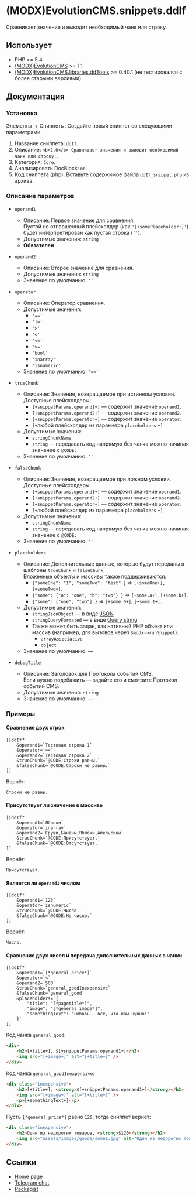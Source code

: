 # (MODX)EvolutionCMS.snippets.ddIf

Сравнивает значения и выводит необходимый чанк или строку.


## Использует

* PHP >= 5.4
* [(MODX)EvolutionCMS](https://github.com/evolution-cms/evolution) >= 1.1
* [(MODX)EvolutionCMS.libraries.ddTools](https://code.divandesign.biz/modx/ddtools) >= 0.40.1 (не тестировался с более старыми версиями)


## Документация


### Установка

Элементы → Сниппеты: Создайте новый сниппет со следующими параметрами:

1. Название сниппета: `ddIf`.
2. Описание: `<b>2.0</b> Сравнивает значения и выводит необходимый чанк или строку.`.
3. Категория: `Core`.
4. Анализировать DocBlock: `no`.
5. Код сниппета (php): Вставьте содержимое файла `ddIf_snippet.php` из архива.


### Описание параметров

* `operand1`
	* Описание: Первое значение для сравнения.  
		Пустой не отпаршенный плейсхолдер (как `'[+somePlaceholder+]'`) будет интерпретирован как пустая строка (`''`).
	* Допустимые значения: `string`
	* **Обязателен**
	
* `operand2`
	* Описание: Второе значение для сравнения.
	* Допустимые значения: `string`
	* Значение по умолчанию: `''`
	
* `operator`
	* Описание: Оператор сравнения.
	* Допустимые значения:
		* `'=='`
		* `'!='`
		* `'>'`
		* `'<'`
		* `'<='`
		* `'>='`
		* `'bool'`
		* `'inarray'`
		* `'isnumeric'`
	* Значение по умолчанию: `'=='`
	
* `trueChunk`
	* Описание: Значение, возвращаемое при истинном условии.
		Доступные плейсхолдеры:
		* `[+snippetParams.operand1+]` — содержит значение `operand1`.
		* `[+snippetParams.operand2+]` — содержит значение `operand2`.
		* `[+snippetParams.operator+]` — содержит значение `operator`.
		* `[+`любой плейсхолдер из параметра `placeholders` `+]`
	* Допустимые значения:
		* `stringChunkName`
		* `string` — передавать код напрямую без чанка можно начиная значение с `@CODE:`
	* Значение по умолчанию: `''`
	
* `falseChunk`
	* Описание: Значение, возвращаемое при ложном условии. 
		Доступные плейсхолдеры:
		* `[+snippetParams.operand1+]` — содержит значение `operand1`.
		* `[+snippetParams.operand2+]` — содержит значение `operand2`.
		* `[+snippetParams.operator+]` — содержит значение `operator`.
		* `[+`любой плейсхолдер из параметра `placeholders` `+]`
	* Допустимые значения:
		* `stringChunkName`
		* `string` — передавать код напрямую без чанка можно начиная значение с `@CODE:`
	* Значение по умолчанию: `''`
	
* `placeholders`
	* Описание:
		Дополнительные данные, которые будут переданы в шаблоны `trueChunk` и `falseChunk`.  
		Вложенные объекты и массивы также поддерживаются:
		* `{"someOne": "1", "someTwo": "test" }` => `[+someOne+], [+someTwo+]`.
		* `{"some": {"a": "one", "b": "two"} }` => `[+some.a+]`, `[+some.b+]`.
		* `{"some": ["one", "two"] }` => `[+some.0+]`, `[+some.1+]`.
	* Допустимые значения:
		* `stringJsonObject` — в виде [JSON](https://ru.wikipedia.org/wiki/JSON)
		* `stringQueryFormated` — в виде [Query string](https://en.wikipedia.org/wiki/Query_string)
		* Также может быть задан, как нативный PHP объект или массив (например, для вызовов через `$modx->runSnippet`).
			* `arrayAssociative`
			* `object`
	* Значение по умолчанию: —
	
* `debugTitle`
	* Описание: Заголовок для Протокола событий CMS.  
		Если нужно подебажить — задайте его и смотрите Протокол событий CMS.
	* Допустимые значения: `string`
	* Значение по умолчанию: —


### Примеры


#### Сравнение двух строк

```
[[ddIf?
	&operand1=`Тестовая строка 1`
	&operator=`==`
	&operand2=`Тестовая строка 2`
	&trueChunk=`@CODE:Строки равны.`
	&falseChunk=`@CODE:Строки не равны.`
]]
```

Вернёт:

```
Строки не равны.
```


#### Присутствует ли значение в массиве

```
[[ddIf?
	&operand1=`Яблоки`
	&operator=`inarray`
	&operand2=`Груши,Бананы,Яблоки,Апельсины`
	&trueChunk=`@CODE:Присутствует.`
	&falseChunk=`@CODE:Отсутствует.`
]]
```

Вернёт:

```
Присутствует.
```


#### Является ли `operand1` числом

```
[[ddIf?
	&operand1=`123`
	&operator=`isnumeric`
	&trueChunk=`@CODE:Число.`
	&falseChunk=`@CODE:Не число.`
]]
```

Вернёт:

```
Число.
```


#### Сравнение двух чисел и передача дополнительных данных в чанки

```
[[ddIf?
	&operand1=`[*general_price*]`
	&operator=`<`
	&operand2=`500`
	&trueChunk=`general_goodInexpensive`
	&falseChunk=`general_good`
	&placeholders=`{
		"title": "[*pagetitle*]",
		"image": "[*general_image*]",
		"somethingText": "Любовь — всё, что нам нужно!"
	}`
]]
```

Код чанка `general_good`:

```html
<div>
	<h2>[+title+], $[+snippetParams.operand1+]</h2>
	<img src="[+image+]" alt="[+title+]" />
</div>
```

Код чанка `general_goodInexpensive`:

```html
<div class="inexpensive">
	<h2>[+title+], <strong>$[+snippetParams.operand1+]</strong></h2>
	<img src="[+image+]" alt="[+title+]" />
	<p>[+somethingText+]</p>
</div>
```

Пусть `[*general_price*]` равно `120`, тогда сниппет вернёт:

```html
<div class="inexpensive">
	<h2>Один из недорогих товаров, <strong>$120</strong></h2>
	<img src="assets/images/goods/some1.jpg" alt="Один из недорогих товаров" />
</div>
```


## Ссылки

* [Home page](https://code.divandesign.ru/modx/ddif)
* [Telegram chat](https://t.me/dd_code)
* [Packagist](https://packagist.org/packages/dd/evolutioncms-snippets-ddif)


<link rel="stylesheet" type="text/css" href="https://DivanDesign.ru/assets/files/ddMarkdown.css" />